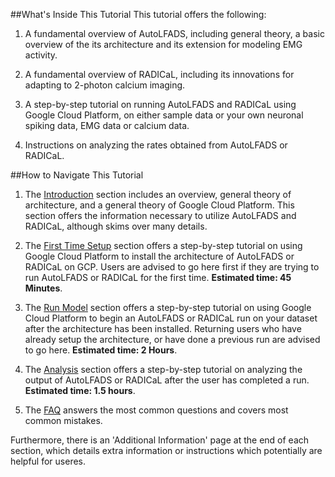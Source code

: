 ##What's Inside This Tutorial
This tutorial offers the following:

1.  A fundamental overview of AutoLFADS, including general theory, a basic overview of the its architecture and its extension for modeling EMG activity.

2.  A fundamental overview of RADICaL, including its innovations for adapting to 2-photon calcium imaging.
 
3.  A step-by-step tutorial on running AutoLFADS and RADICaL using Google Cloud Platform, on either sample data or your own neuronal spiking data, EMG data or calcium data.

3.  Instructions on analyzing the rates obtained from AutoLFADS or RADICaL.
 
##How to Navigate This Tutorial
1.  The [Introduction](..) section includes an overview, general theory of architecture, and a general theory of Google Cloud Platform. This section offers the information necessary to utilize AutoLFADS and RADICaL, although skims over many details.  

2.  The [First Time Setup](../create_infra) section offers a step-by-step tutorial on using Google Cloud Platform to install the architecture of AutoLFADS or RADICaL on GCP. Users are advised to go here first if they are trying to run AutoLFADS or RADICaL for the first time. **Estimated time: 45 Minutes**. 

3.  The [Run Model](../data) section offers a step-by-step tutorial on using Google Cloud Platform to begin an AutoLFADS or RADICaL run on your dataset after the architecture has been installed. Returning users who have already setup the architecture, or have done a previous run are advised to go here. **Estimated time: 2 Hours**. 

4.  The [Analysis](../analysis) section offers a step-by-step tutorial on analyzing the output of AutoLFADS or RADICaL after the user has completed a run. **Estimated time: 1.5 hours**.

5.  The [FAQ](../common_errors) answers the most common questions and covers most common mistakes. 

Furthermore, there is an 'Additional Information' page at the end of each section, which details extra information or instructions which potentially are helpful for useres. 
